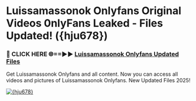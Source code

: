 # Luissamassonok Onlyfans Original Videos 0nlyFans Leaked - Files Updated! ({hju678})

<h3>🔴 CLICK HERE 🌐==►► <a href="https://tinyurl.com/ms9xzufz" rel="nofollow">Luissamassonok Onlyfans Updated Files</a></h3>

Get Luissamassonok Onlyfans and all content. Now you can access all videos and pictures of Luissamassonok Onlyfans. New Updated Files 2025!

[![{hju678}](https://i.imgur.com/PQ7UWWw.gif)](https://tinyurl.com/ms9xzufz)